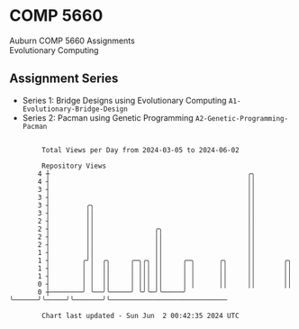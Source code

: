 # COMP 5660
Auburn COMP 5660 Assignments  
Evolutionary Computing

## Assignment Series
- Series 1: Bridge Designs using Evolutionary Computing `A1-Evolutionary-Bridge-Design`
- Series 2: Pacman using Genetic Programming `A2-Genetic-Programming-Pacman`

```

        Total Views per Day from 2024-03-05 to 2024-06-02

        Repository Views
       4 ┼                                                 ╭╮
       4 ┤                                                 ││
       3 ┤                                                 ││
       3 ┤                                                 ││
       3 ┤         ╭╮                                      ││
       3 ┤         ││                                      ││
       2 ┤         ││                                      ││
       2 ┤         ││               ╭╮                     ││
       2 ┤         ││               ││                     ││
       2 ┤         ││               ││                     ││
       1 ┤         ││               ││                     ││
       1 ┤        ╭╯│  ╭╮     ╭─╮╭╮ ││     ╭─╮      ╭╮     ││       ╭╮
       1 ┤        │ │  ││     │ │││ ││     │ │      ││     ││       ││
       1 ┤        │ │  ││     │ │││ ││     │ │      ││     ││       ││
       0 ┤        │ │  ││     │ │││ ││     │ │      ││     ││       ││
       0 ┼────────╯ ╰──╯╰─────╯ ╰╯╰─╯╰─────╯ ╰──────╯╰─────╯╰───────╯╰─────────────────────────────

        Chart last updated - Sun Jun  2 00:42:35 2024 UTC
        
```
